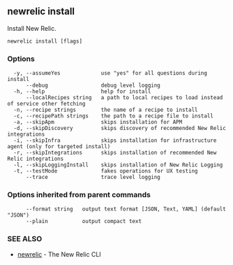 ## newrelic install

Install New Relic.

```
newrelic install [flags]
```

### Options

```
  -y, --assumeYes             use "yes" for all questions during install
      --debug                 debug level logging
  -h, --help                  help for install
      --localRecipes string   a path to local recipes to load instead of service other fetching
  -n, --recipe strings        the name of a recipe to install
  -c, --recipePath strings    the path to a recipe file to install
  -a, --skipApm               skips installation for APM
  -d, --skipDiscovery         skips discovery of recommended New Relic integrations
  -i, --skipInfra             skips installation for infrastructure agent (only for targeted install)
  -r, --skipIntegrations      skips installation of recommended New Relic integrations
  -l, --skipLoggingInstall    skips installation of New Relic Logging
  -t, --testMode              fakes operations for UX testing
      --trace                 trace level logging
```

### Options inherited from parent commands

```
      --format string   output text format [JSON, Text, YAML] (default "JSON")
      --plain           output compact text
```

### SEE ALSO

* [newrelic](newrelic.md)	 - The New Relic CLI

